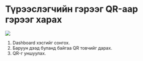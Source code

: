 # Түрээслэгчийн гэрээг QR-аар гэрээг харах

![](<../img/Түрээслэгчийн Qr уншуулах.gif>)

1. Dashboard хэсгийг сонгох.
2. Баруун дээд буланд байгаа QR товчийг дарах.
3. QR-г уншуулах.
